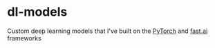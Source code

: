 # dl-models
Custom deep learning models that I've built on the [PyTorch](https://pytorch.org) and [fast.ai](https://fast.ai) frameworks
